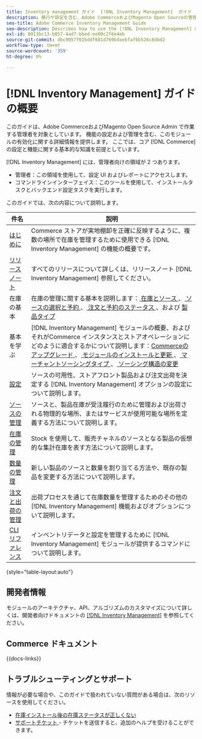 ```yaml
---
title: Inventory management ガイド  [!DNL Inventory Management]  ガイド
description: 移行や設定を含む、Adobe CommerceおよびMagento Open Sourceの管理者向けの  [!DNL Inventory Management]  に関する包括的な情報です。
seo-title: Adobe Commerce Inventory Management Guide
seo-description: Describes how to use the [!DNL Inventory Management] module in Adobe Commerce or Magento Open Source.
exl-id: 8013bc13-b057-4ad7-bbed-ee00c2f6e4eb
source-git-commit: dbc0057f02bddf681d769bdaebfaf6b526c8dbd2
workflow-type: tm+mt
source-wordcount: '359'
ht-degree: 0%

---
```


# [!DNL Inventory Management] ガイドの概要

このガイドは、Adobe CommerceおよびMagento Open Source Admin で作業する管理者を対象としています。 機能の設定および管理を含む、このモジュールの有効化に関する詳細情報を提供します。 ここでは、コア [!DNL Commerce] の設定と機能に関する基本的な知識を前提としています。

[!DNL Inventory Management] には、管理者向けの領域が 2 つあります。

- 管理者：この領域を使用して、設定 UI およびレポートにアクセスします。
- コマンドラインインターフェイス：このツールを使用して、インストールタスクとバックエンド設定タスクを実行します。

このガイドでは、次の内容について説明します。

| 件名 | 説明 |
| ------- | ----------- |
| [ はじめに ](introduction.md) | Commerce ストアが実地棚卸を正確に反映するように、複数の場所で在庫を管理するために使用できる [!DNL Inventory Management] の機能の概要です。 |
| [ リリースノート ](release-notes.md) | すべてのリリースについて詳しくは、リリースノート [!DNL Inventory Management] 参照してください。 |
| 在庫の基本 | 在庫の管理に関する基本を説明します：[ 在庫とソース ](sources-stocks.md)、[ ソースの選択と予約 ](selection-reservations.md)、[ 注文と予約のステータス ](order-status.md)、および [ 製品タイプ ](product-types.md) |
| 基本を学ぶ | [!DNL Inventory Management] モジュールの概要、およびそれがCommerce インスタンスとストアオペレーションにどのように適合するかについて説明します：[Commerceのアップグレード ](migrate.md)、[ モジュールのインストールと更新 ](install-update.md)、[ マーチャントソーシングタイプ ](merchant-sourcing.md)、[ ソーシング構造の変更 ](expand-restructure.md) |
| [ 設定 ](configuration.md) | ソースの可用性、ストアフロント製品および注文出荷を決定する [!DNL Inventory Management] オプションの設定について説明します。 |
| [ ソースの管理 ](sources-manage.md) | ソースと、製品在庫が受注履行のために管理および出荷される物理的な場所、またはサービスが使用可能な場所を定義する方法について説明します。 |
| [ 在庫の管理 ](stocks-manage.md) | Stock を使用して、販売チャネルのソースとなる製品の仮想的な集計在庫を表す方法について説明します。 |
| [ 数量の管理 ](quantities-manage.md) | 新しい製品のソースと数量を割り当てる方法や、既存の製品を変更する方法について説明します。 |
| [ 注文と出荷の管理 ](shipments.md) | 出荷プロセスを通じて在庫数量を管理するためのその他の [!DNL Inventory Management] 機能およびオプションについて説明します。 |
| [CLI リファレンス ](cli.md) | インベントリデータと設定を管理するために [!DNL Inventory Management] モジュールが提供するコマンドについて説明します。 |

{style="table-layout:auto"}

## 開発者情報

モジュールのアーキテクチャ、API、アルゴリズムのカスタマイズについて詳しくは、開発者向けドキュメントの [[!DNL Inventory Management]](https://developer.adobe.com/commerce/webapi/rest/inventory/) を参照してください。

## Commerce ドキュメント

{{docs-links}}

## トラブルシューティングとサポート

情報が必要な場合や、このガイドで扱われていない質問がある場合は、次のリソースを使用してください。

- [ 在庫インストール後の在庫ステータスが正しくない ](https://experienceleague.adobe.com/docs/commerce-knowledge-base/kb/troubleshooting/miscellaneous/stock-status-incorrect-after-magento-inventory-install.html)
- [ サポートチケット ](https://experienceleague.adobe.com/docs/commerce-knowledge-base/kb/help-center-guide/magento-help-center-user-guide.html#submit-ticket) - チケットを送信すると、追加のヘルプを受けることができます。
